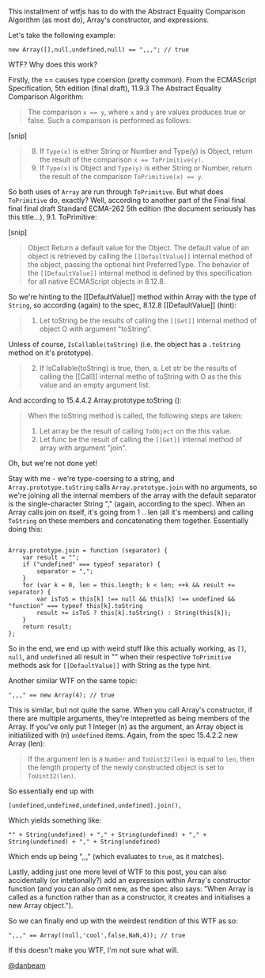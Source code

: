 This installment of wtfjs has to do with the Abstract Equality Comparison Algorithm (as most do), Array's constructor, and expressions.

Let's take the following example:

```
new Array([],null,undefined,null) == ",,,"; // true
```

WTF? Why does this work?

Firstly, the == causes type coersion (pretty common).  From the ECMAScript Specification, 5th edition (final draft),
11.9.3 The Abstract Equality Comparison Algorithm:

> The comparison `x == y`, where `x` and `y` are values produces true or false. Such a comparison is performed as follows:

[snip]

> 8. If `Type(x)` is either String or Number and Type(y) is Object, return the result of the comparison `x == ToPrimitive(y)`.
> 9. If `Type(x)` is Object and `Type(y)` is either String or Number, return the result of the comparison `ToPrimitive(x) == y`.

So both uses of `Array` are run through `ToPrimitive`.  But what does `ToPrimitive` do, exactly?  Well, according to another
part of the Final final final final draft Standard ECMA-262 5th edition (the document seriously has this title...), 9.1. ToPrimitive:

[snip]

> Object         Return a default value for the Object.  The default value of an object is retrieved by calling the `[[DefaultValue]]`
>                internal method of the object, passing the optional hint PreferredType.  The behavior of the `[[DefaultValue]]` internal
>                method is defined by this specification for all native ECMAScript objects in 8.12.8.

So we're hinting to the [[DefaultValue]] method within Array with the type of `String`, so according (again) to the spec,
8.12.8 [[DefaultValue]] (hint):

> 1. Let toString be the results of calling the `[[Get]]` internal method of object O with argument "toString".

Unless of course, `IsCallable(toString)` (i.e. the object has a `.toString` method on it's prototype).

> 2. If IsCallable(toString) is true, then,
>        a. Let str be the results of calling the [[Call]] internal metho of toString with O as the this value and an empty argument list.

And according to 15.4.4.2 Array.prototype.toString ():

> When the toString method is called, the following steps are taken:
>
> 1. Let array be the result of calling `ToObject` on the this value.
> 2. Let func be the result of calling the `[[Get]]` internal method of array with argument "join".

Oh, but we're not done yet!

Stay with me - we're type-coersing to a string, and `Array.prototype.toString` calls `Array.prototype.join` with no arguments, so we're
joining all the internal members of the array with the default separator is the single-character String "," (again, according to the spec).
When an Array calls join on itself, it's going from 1 .. len (all it's members) and calling `ToString` on these members and concatenating
them together.  Essentially doing this:

```

Array.prototype.join = function (separator) {
    var result = "";
    if ("undefined" === typeof separator) {
        separator = ",";
    }
    for (var k = 0, len = this.length; k < len; ++k && result += separator) {
        var isToS = this[k] !== null && this[k] !== undefined && "function" === typeof this[k].toString
        result += isToS ? this[k].toString() : String(this[k]);
    }
    return result;
};

```

So in the end, we end up with weird stuff like this actually working, as `[]`, `null`, and `undefined` all result in "" when their
respective `ToPrimitive` methods ask for `[[DefaultValue]]` with String as the type hint.

Another similar WTF on the same topic:

```
",,," == new Array(4); // true
```

This is similar, but not quite the same.  When you call Array's constructor, if there are multiple arguments, they're intepretted as being
members of the Array.  If you've only put 1 Integer (n) as the argument, an Array object is initiatilized with (n) `undefined` items.
Again, from the spec 15.4.2.2 new Array (len):

>If the argument len is a `Number` and `ToUint32(len)` is equal to `len`, then the length property of the newly constructed object
>is set to `ToUint32(len)`.

So essentially end up with

```
[undefined,undefined,undefined,undefined].join(),
```

Which yields something like:

```
"" + String(undefined) + "," + String(undefined) + "," + String(undefined) + "," + String(undefined)
```

Which ends up being ",,," (which evaluates to `true`, as it matches).

Lastly, adding just one more level of WTF to this post, you can also accidentally (or intetionally?) add an expression within
Array's constructor function (and you can also omit new, as the spec also says: "When Array is called as a function rather than as a
constructor, it creates and initialises a new Array object.").

So we can finally end up with the weirdest rendition of this WTF as so:

```
",,," == Array((null,'cool',false,NaN,4)); // true
```

If this doesn't make you WTF, I'm not sure what will.

[@danbeam](http://twitter.com/danbeam)

